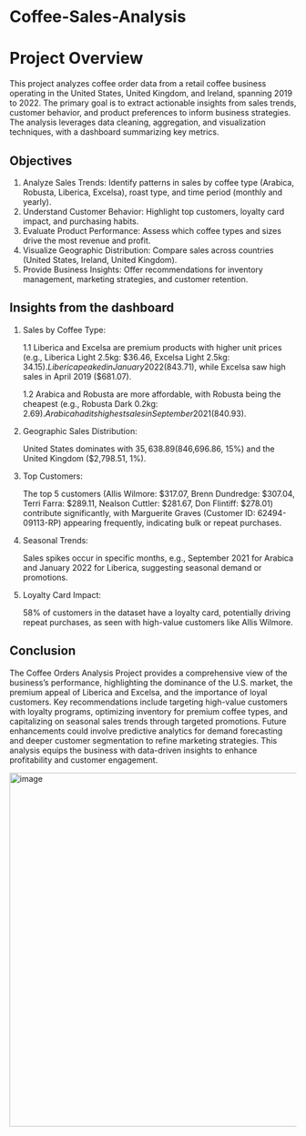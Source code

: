 # Coffee-Sales-Analysis

# Project Overview

This project analyzes coffee order data from a retail coffee business operating in the United States, United Kingdom, and Ireland, spanning 2019 to 2022. The primary goal is to extract actionable insights from sales trends, customer behavior, and product preferences to inform business strategies. The analysis leverages data cleaning, aggregation, and visualization techniques, with a dashboard summarizing key metrics.

## Objectives

1. Analyze Sales Trends: Identify patterns in sales by coffee type (Arabica, Robusta, Liberica, Excelsa), roast type, and time period (monthly and yearly).
2. Understand Customer Behavior: Highlight top customers, loyalty card impact, and purchasing habits.
3. Evaluate Product Performance: Assess which coffee types and sizes drive the most revenue and profit.
4. Visualize Geographic Distribution: Compare sales across countries (United States, Ireland, United Kingdom).
5. Provide Business Insights: Offer recommendations for inventory management, marketing strategies, and customer retention.

## Insights from the dashboard

1. Sales by Coffee Type:

   1.1 Liberica and Excelsa are premium products with higher unit prices (e.g., Liberica Light 2.5kg: $36.46, Excelsa Light 2.5kg: $34.15). Liberica peaked in January 2022 ($843.71), while Excelsa saw high sales in April 2019 ($681.07).

   1.2 Arabica and Robusta are more affordable, with Robusta being the cheapest (e.g., Robusta Dark 0.2kg: $2.69). Arabica had its highest sales in September 2021 ($840.93).

2. Geographic Sales Distribution:

   United States dominates with $35,638.89 (84% of total sales), followed by Ireland ($6,696.86, 15%) and the United Kingdom ($2,798.51, 1%).

3. Top Customers:

   The top 5 customers (Allis Wilmore: $317.07, Brenn Dundredge: $307.04, Terri Farra: $289.11, Nealson Cuttler: $281.67, Don Flintiff: $278.01) contribute significantly, with Marguerite Graves (Customer ID: 62494-09113-RP) appearing frequently, indicating bulk or repeat purchases.

4. Seasonal Trends:

   Sales spikes occur in specific months, e.g., September 2021 for Arabica and January 2022 for Liberica, suggesting seasonal demand or promotions.

5. Loyalty Card Impact:

   58% of customers in the dataset have a loyalty card, potentially driving repeat purchases, as seen with high-value customers like Allis Wilmore.

## Conclusion

The Coffee Orders Analysis Project provides a comprehensive view of the business’s performance, highlighting the dominance of the U.S. market, the premium appeal of Liberica and Excelsa, and the importance of loyal customers. Key recommendations include targeting high-value customers with loyalty programs, optimizing inventory for premium coffee types, and capitalizing on seasonal sales trends through targeted promotions. Future enhancements could involve predictive analytics for demand forecasting and deeper customer segmentation to refine marketing strategies. This analysis equips the business with data-driven insights to enhance profitability and customer engagement.

<img width="1262" height="622" alt="image" src="https://github.com/user-attachments/assets/21f2c267-bad9-4895-b8cd-153415d02a1e" />
